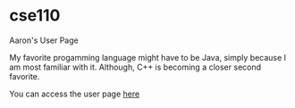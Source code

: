 # cse110
Aaron's User Page

My favorite progamming language might have to be Java, simply because I am most familiar with it. Although, C++ is becoming a closer second favorite.

You can access the user page [here](https://amccully.github.io/cse110/)
